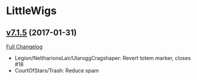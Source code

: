 # LittleWigs

## [v7.1.5](https://github.com/BigWigsMods/LittleWigs/tree/v7.1.5) (2017-01-31) [](#top)
[Full Changelog](https://github.com/BigWigsMods/LittleWigs/compare/v7.1.4...v7.1.5)

- Legion/NeltharionsLair/UlaroggCragshaper: Revert totem marker, closes #18  
- CourtOfStars/Trash: Reduce spam  

